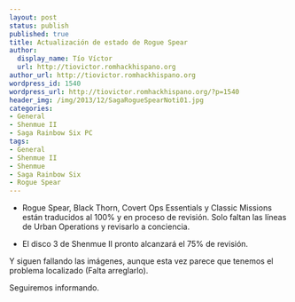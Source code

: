```yaml
---
layout: post
status: publish
published: true
title: Actualización de estado de Rogue Spear
author:
  display_name: Tío Víctor
  url: http://tiovictor.romhackhispano.org
author_url: http://tiovictor.romhackhispano.org
wordpress_id: 1540
wordpress_url: http://tiovictor.romhackhispano.org/?p=1540
header_img: /img/2013/12/SagaRogueSpearNoti01.jpg
categories:
- General
- Shenmue II
- Saga Rainbow Six PC
tags:
- General
- Shenmue II
- Shenmue
- Saga Rainbow Six
- Rogue Spear
---
```

- Rogue Spear, Black Thorn, Covert Ops Essentials y Classic Missions están traducidos 
al 100% y en proceso de revisión. Solo faltan las líneas de Urban Operations y 
revisarlo a conciencia.

- El disco 3 de Shenmue II pronto alcanzará el 75% de revisión.

Y siguen fallando las imágenes, aunque esta vez parece que tenemos el problema 
localizado (Falta arreglarlo).

Seguiremos informando.

